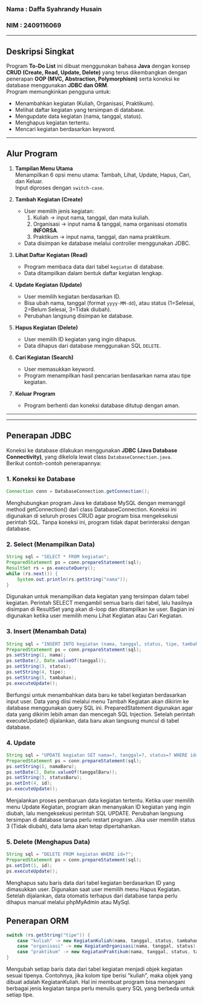 ### Nama  : Daffa Syahrandy Husain  
### NIM   : 2409116069  
---

## Deskripsi Singkat
Program **To-Do List** ini dibuat menggunakan bahasa **Java** dengan konsep **CRUD (Create, Read, Update, Delete)** yang terus dikembangkan dengan penerapan **OOP (MVC, Abstraction, Polymorphism)** serta koneksi ke database menggunakan **JDBC dan ORM**.  
Program memungkinkan pengguna untuk:
- Menambahkan kegiatan (Kuliah, Organisasi, Praktikum).  
- Melihat daftar kegiatan yang tersimpan di database.  
- Mengupdate data kegiatan (nama, tanggal, status).  
- Menghapus kegiatan tertentu.  
- Mencari kegiatan berdasarkan keyword.  

---

## Alur Program

1. **Tampilan Menu Utama**  
   Menampilkan 6 opsi menu utama: Tambah, Lihat, Update, Hapus, Cari, dan Keluar.  
   Input diproses dengan `switch-case`.

2. **Tambah Kegiatan (Create)**  
   - User memilih jenis kegiatan:  
     1. Kuliah → input nama, tanggal, dan mata kuliah.  
     2. Organisasi → input nama & tanggal, nama organisasi otomatis **INFORSA**.  
     3. Praktikum → input nama, tanggal, dan nama praktikum.  
   - Data disimpan ke database melalui controller menggunakan JDBC.

3. **Lihat Daftar Kegiatan (Read)**  
   - Program membaca data dari tabel `kegiatan` di database.  
   - Data ditampilkan dalam bentuk daftar kegiatan lengkap.

4. **Update Kegiatan (Update)**  
   - User memilih kegiatan berdasarkan ID.  
   - Bisa ubah nama, tanggal (format `yyyy-MM-dd`), atau status (1=Selesai, 2=Belum Selesai, 3=Tidak diubah).  
   - Perubahan langsung disimpan ke database.

5. **Hapus Kegiatan (Delete)**  
   - User memilih ID kegiatan yang ingin dihapus.  
   - Data dihapus dari database menggunakan SQL `DELETE`.

6. **Cari Kegiatan (Search)**  
   - User memasukkan keyword.  
   - Program menampilkan hasil pencarian berdasarkan nama atau tipe kegiatan.

7. **Keluar Program**  
   - Program berhenti dan koneksi database ditutup dengan aman.

---

---

## Penerapan JDBC

Koneksi ke database dilakukan menggunakan **JDBC (Java Database Connectivity)**, yang dikelola lewat class `DatabaseConnection.java`.  
Berikut contoh-contoh penerapannya:

### 1. Koneksi ke Database
```java
Connection conn = DatabaseConnection.getConnection();
```

Menghubungkan program Java ke database MySQL dengan memanggil method getConnection() dari class DatabaseConnection. Koneksi ini digunakan di seluruh proses CRUD agar program bisa mengeksekusi perintah SQL. Tanpa koneksi ini, program tidak dapat berinteraksi dengan database.

### 2. Select (Menampilkan Data)
```java
String sql = "SELECT * FROM kegiatan";
PreparedStatement ps = conn.prepareStatement(sql);
ResultSet rs = ps.executeQuery();
while (rs.next()) {
    System.out.println(rs.getString("nama"));
}
```

Digunakan untuk menampilkan data kegiatan yang tersimpan dalam tabel kegiatan. Perintah SELECT mengambil semua baris dari tabel, lalu hasilnya disimpan di ResultSet yang akan di-loop dan ditampilkan ke user. Bagian ini digunakan ketika user memilih menu Lihat Kegiatan atau Cari Kegiatan.

### 3. Insert (Menambah Data)
```java
String sql = "INSERT INTO kegiatan (nama, tanggal, status, tipe, tambahan) VALUES (?, ?, ?, ?, ?)";
PreparedStatement ps = conn.prepareStatement(sql);
ps.setString(1, nama);
ps.setDate(2, Date.valueOf(tanggal));
ps.setString(3, status);
ps.setString(4, tipe);
ps.setString(5, tambahan);
ps.executeUpdate();
```

Berfungsi untuk menambahkan data baru ke tabel kegiatan berdasarkan input user. Data yang diisi melalui menu Tambah Kegiatan akan dikirim ke database menggunakan query SQL ini. PreparedStatement digunakan agar data yang dikirim lebih aman dan mencegah SQL Injection. Setelah perintah executeUpdate() dijalankan, data baru akan langsung muncul di tabel database.

### 4. Update
```java
String sql = "UPDATE kegiatan SET nama=?, tanggal=?, status=? WHERE id=?";
PreparedStatement ps = conn.prepareStatement(sql);
ps.setString(1, namaBaru);
ps.setDate(2, Date.valueOf(tanggalBaru));
ps.setString(3, statusBaru);
ps.setInt(4, id);
ps.executeUpdate();
```

Menjalankan proses pembaruan data kegiatan tertentu. Ketika user memilih menu Update Kegiatan, program akan menanyakan ID kegiatan yang ingin diubah, lalu mengeksekusi perintah SQL UPDATE. Perubahan langsung tersimpan di database tanpa perlu restart program. Jika user memilih status 3 (Tidak diubah), data lama akan tetap dipertahankan.

### 5. Delete (Menghapus Data)
```java
String sql = "DELETE FROM kegiatan WHERE id=?";
PreparedStatement ps = conn.prepareStatement(sql);
ps.setInt(1, id);
ps.executeUpdate();
```

Menghapus satu baris data dari tabel kegiatan berdasarkan ID yang dimasukkan user. Digunakan saat user memilih menu Hapus Kegiatan. Setelah dijalankan, data otomatis terhapus dari database tanpa perlu dihapus manual melalui phpMyAdmin atau MySql.

## Penerapan ORM
```java
switch (rs.getString("tipe")) {
    case "kuliah" -> new KegiatanKuliah(nama, tanggal, status, tambahan);
    case "organisasi" -> new KegiatanOrganisasi(nama, tanggal, status);
    case "praktikum" -> new KegiatanPraktikum(nama, tanggal, status, tambahan);
}
```

Mengubah setiap baris data dari tabel kegiatan menjadi objek kegiatan sesuai tipenya. Contohnya, jika kolom tipe berisi "kuliah", maka objek yang dibuat adalah KegiatanKuliah. Hal ini membuat program bisa menangani berbagai jenis kegiatan tanpa perlu menulis query SQL yang berbeda untuk setiap tipe.
